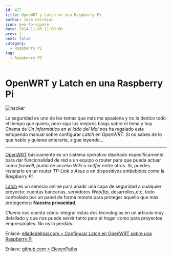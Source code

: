 ```yaml
---
id: 477
title: OpenWRT y Latch en una Raspberry Pi
author: Jose Cerrejon
icon: pen-to-square
date: 2014-11-05 11:00:00
prev: /
next: false
category:
  - Raspberry PI
tag:
  - Raspberry PI
---
```


# OpenWRT y Latch en una Raspberry Pi

![hacker](/images/passwd_02.jpg)

La seguridad es uno de los temas que más me apasiona y no le dedico todo el tiempo que quiero, pero sigo los mejores blogs sobre el tema y hoy Chema de *Un Informático en el lado del Mal* nos ha regalado este estupendo manual sobre configurar *Latch* en *OpenWRT*. Si no sabes de lo que hablo y quieres enterarte, sigue leyendo...

- - -
[OpenWRT](https://openwrt.org) básicamente es un sistema operativo diseñado específicamente para dar funcionalidad de red a un equipo o router para que pueda actuar como *firewall*, punto de acceso *WiFi* o *sniffer* entre otros. Si, puedes instalarlo en un router *TP-Link o Asus* o en dispositivos embebidos como la *Raspberry Pi.*

[Latch](https://latch.elevenpaths.com/www/service.html) es un servicio online para añadir una capa de seguridad a cualquier proyecto: cuentas bancarias, servidores *Web/ftp*, desarrollos,etc, todo controlado por un panel de forma remota para proteger aquello que más protegemos: **Nuestra privacidad**.

*Chema* nos cuenta cómo integrar estas dos tecnologías en un artículo muy detallado y que nos puede servir tanto para el hogar como para proyectos empresariales. No os lo perdáis.

Enlace: [elladodelmal.com > Configurar Latch en OpenWRT sobre una Raspberry Pi](http://www.elladodelmal.com/2014/11/configurar-latch-en-openwrt-sobre-una.html)

Enlace: [github.com > ElevenPaths](https://github.com/ElevenPaths/)